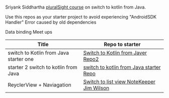 #### 	
Sriyank Siddhartha 
 [pluralSight course](https://app.pluralsight.com/library/courses/android-development-kotlin-from-java/table-of-contents) on switch to kotlin from Java.

Use this repos as your starter project to avoid experiencing "AndroidSDK Handler" Error caused by old dependencies


Data binding Meet ups


| Title               | Repo to starter |                                    
| --------------------| ------------- |
|switch to Kotlin from Java starter one     | [Switch to Kotlin from Javer Repo2](https://github.com/mbadaz/java-to-kotlin) |
| starter 2 switch to kotlin from Java      |[switch to kotlin from Java starter Repo](https://github.com/t2dbabz/switch-to-kotlin-from-java-for-Android-GADS)|
|ReyclerView + Naviagation| [Switch to list view NoteKeeper Jim  Wilson](https://github.com/gatchang-stephen/Notekeeper-part-2)|



